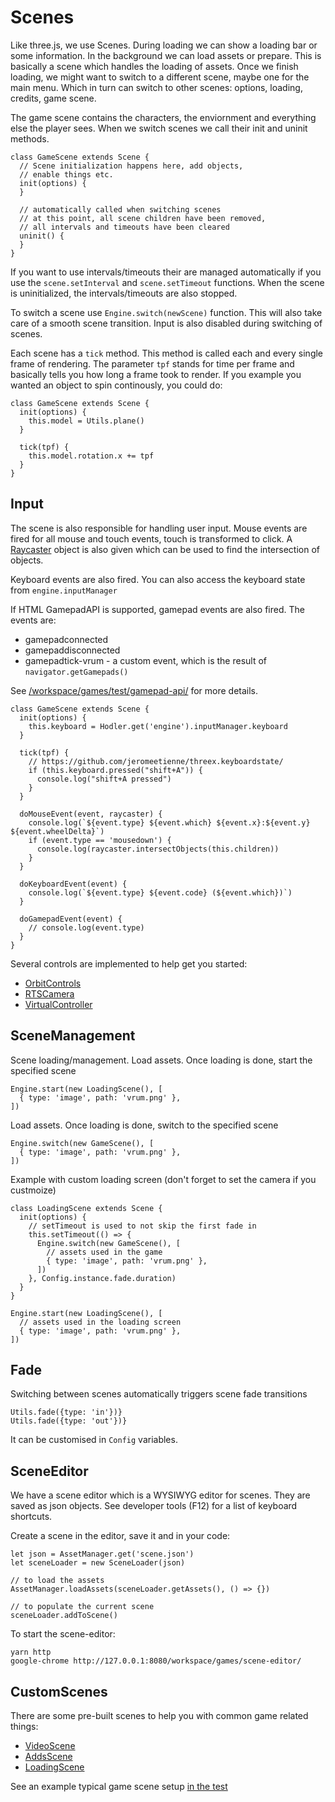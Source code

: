 # Scenes

Like three.js, we use Scenes. During loading we can show a loading bar or
some information. In the background we can load assets or prepare. This is
basically a scene which handles the loading of assets. Once we finish loading,
we might want to switch to a different scene, maybe one for the main menu. Which
in turn can switch to other scenes: options, loading, credits, game scene.

The game scene contains the characters, the enviornment and everything else
the player sees. When we switch scenes we call their init and uninit methods.

```
class GameScene extends Scene {
  // Scene initialization happens here, add objects,
  // enable things etc.
  init(options) {
  }

  // automatically called when switching scenes
  // at this point, all scene children have been removed,
  // all intervals and timeouts have been cleared
  uninit() {
  }
}
```

If you want to use intervals/timeouts their are managed automatically if you
use the `scene.setInterval` and `scene.setTimeout` functions. When the scene
is uninitialized, the intervals/timeouts are also stopped.

To switch a scene use `Engine.switch(newScene)` function. This will also
take care of a smooth scene transition. Input is also disabled during switching
of scenes.

Each scene has a `tick` method. This method is called each and every single
frame of rendering. The parameter `tpf` stands for time per frame and
basically tells you how long a frame took to render. If you example you wanted
an object to spin continously, you could do:

```
class GameScene extends Scene {
  init(options) {
    this.model = Utils.plane()
  }

  tick(tpf) {
    this.model.rotation.x += tpf
  }
}
```

## Input

The scene is also responsible for handling user input. Mouse events are fired
for all mouse and touch events, touch is transformed to click. A
[Raycaster](https://threejs.org/docs/#api/en/core/Raycaster)
object is also given which can be used to find the intersection of objects.

Keyboard events are also fired. You can also access the keyboard state from
`engine.inputManager`

If HTML GamepadAPI is supported, gamepad events are also fired. The events are:

* gamepadconnected
* gamepaddisconnected
* gamepadtick-vrum - a custom event, which is the result of `navigator.getGamepads()`

See [/workspace/games/test/gamepad-api/](/workspace/games/test/gamepad-api/) for more
details.


```
class GameScene extends Scene {
  init(options) {
    this.keyboard = Hodler.get('engine').inputManager.keyboard
  }

  tick(tpf) {
    // https://github.com/jeromeetienne/threex.keyboardstate/
    if (this.keyboard.pressed("shift+A")) {
      console.log("shift+A pressed")
    }
  }

  doMouseEvent(event, raycaster) {
    console.log(`${event.type} ${event.which} ${event.x}:${event.y} ${event.wheelDelta}`)
    if (event.type == 'mousedown') {
      console.log(raycaster.intersectObjects(this.children))
    }
  }

  doKeyboardEvent(event) {
    console.log(`${event.type} ${event.code} (${event.which})`)
  }

  doGamepadEvent(event) {
    // console.log(event.type)
  }
}
```

Several controls are implemented to help get you started:

* [OrbitControls](tutorials/CHEATSHEET.md#OrbitControls)
* [RTSCamera](tutorials/CHEATSHEET.md#RTSCamera)
* [VirtualController](tutorials/CHEATSHEET.md#VirtualController)

## SceneManagement

Scene loading/management. Load assets. Once loading is done, start the
specified scene

```
Engine.start(new LoadingScene(), [
  { type: 'image', path: 'vrum.png' },
])
```

Load assets. Once loading is done, switch to the specified scene

```
Engine.switch(new GameScene(), [
  { type: 'image', path: 'vrum.png' },
])
```

Example with custom loading screen (don't forget to set the camera if you
custmoize)

```
class LoadingScene extends Scene {
  init(options) {
    // setTimeout is used to not skip the first fade in
    this.setTimeout(() => {
      Engine.switch(new GameScene(), [
        // assets used in the game
        { type: 'image', path: 'vrum.png' },
      ])
    }, Config.instance.fade.duration)
  }
}

Engine.start(new LoadingScene(), [
  // assets used in the loading screen
  { type: 'image', path: 'vrum.png' },
])
```

## Fade

Switching between scenes automatically triggers scene fade transitions

```
Utils.fade({type: 'in'})}
Utils.fade({type: 'out'})}
```

It can be customised in `Config` variables.


## SceneEditor

We have a scene editor which is a WYSIWYG editor for scenes. They are saved
as json objects. See developer tools (F12) for a list of keyboard shortcuts.

Create a scene in the editor, save it and in your code:

```
let json = AssetManager.get('scene.json')
let sceneLoader = new SceneLoader(json)

// to load the assets
AssetManager.loadAssets(sceneLoader.getAssets(), () => {})

// to populate the current scene
sceneLoader.addToScene()
```

To start the scene-editor:

```
yarn http
google-chrome http://127.0.0.1:8080/workspace/games/scene-editor/
```

## CustomScenes

There are some pre-built scenes to help you with common game related things:

* [VideoScene](/src/extra/scenes/VideoScene.js)
* [AddsScene](/src/extra/scenes/AddsScene.js)
* [LoadingScene](/src/extra/scenes/LoadingScene.js)

See an example typical game scene setup [in the test](http://127.0.0.1/workspace/games/test/scene_setup.html)
